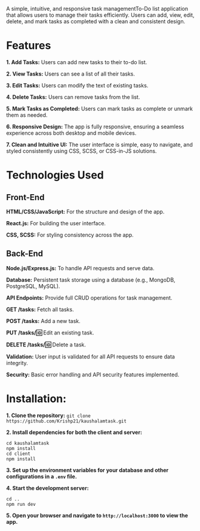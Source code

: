 A simple, intuitive, and responsive task managementTo-Do list application that allows users to manage their tasks efficiently. Users can add, view, edit, delete, and mark tasks as completed with a clean and consistent design.

# Features

**1. Add Tasks:** 
Users can add new tasks to their to-do list.

**2. View Tasks:**
Users can see a list of all their tasks.

**3. Edit Tasks:**
Users can modify the text of existing tasks.

**4. Delete Tasks:** 
Users can remove tasks from the list.

**5. Mark Tasks as Completed:**
Users can mark tasks as complete or unmark them as needed.

**6. Responsive Design:**
The app is fully responsive, ensuring a seamless experience across both desktop and mobile devices.

**7. Clean and Intuitive UI:**
The user interface is simple, easy to navigate, and styled consistently using CSS, SCSS, or CSS-in-JS solutions.

# Technologies Used
## Front-End
**HTML/CSS/JavaScript:** For the structure and design of the app.

**React.js:** For building the user interface.

**CSS, SCSS:** For styling consistency across the app.

## Back-End
**Node.js/Express.js:** To handle API requests and serve data.

**Database:** Persistent task storage using a database (e.g., MongoDB, PostgreSQL, MySQL).

**API Endpoints:** Provide full CRUD operations for task management.

**GET /tasks:** Fetch all tasks.

**POST /tasks:** Add a new task.

**PUT /tasks/:id:** Edit an existing task.

**DELETE /tasks/:id:** Delete a task.

**Validation:** User input is validated for all API requests to ensure data integrity.

**Security:** Basic error handling and API security features implemented.

# Installation:
**1. Clone the repository:**
```git clone https://github.com/Krishp21/kaushalamtask.git```

**2. Install dependencies for both the client and server:**
```
cd kaushalamtask
npm install
cd client
npm install
```
**3. Set up the environment variables for your database and other configurations in a ```.env``` file.**

**4. Start the development server:**
```
cd ..
npm run dev
```
**5. Open your browser and navigate to ```http://localhost:3000``` to view the app.**

